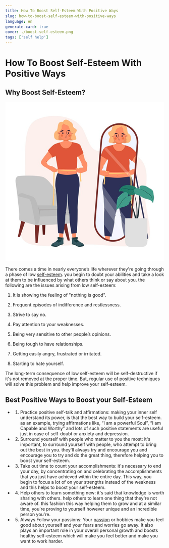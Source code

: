 ```yaml
---
title: How To Boost Self-Esteem With Positive Ways
slug: how-to-boost-self-esteem-with-positive-ways
language: en
generate-card: true
cover: ./boost-self-esteem.png
tags: ['self help']
---
```


# How To Boost Self-Esteem With Positive Ways

## Why Boost Self-Esteem?

![](./boost-self-esteem.png)

There comes a time in nearly everyone’s life wherever they're going through a phase of low [self-esteem](best-practical-self-improvement-tips). you begin to doubt your abilities and take a look at them to be influenced by what others think or say about you. the following are the issues arising from low self-esteem:

1. It is showing the feeling of "nothing is good".

2. Frequent episodes of indifference and restlessness.

3. Strive to say no.

4. Pay attention to your weaknesses.

5. Being very sensitive to other people’s opinions.

6. Being tough to have relationships.

7. Getting easily angry, frustrated or irritated.

8. Starting to hate yourself.

The long-term consequence of low self-esteem will be self-destructive if it's not removed at the proper time. But, regular use of positive techniques will solve this problem and help improve your self-esteem.

## Best Positive Ways to Boost your Self-Esteem

- 1. Practice positive self-talk and affirmations: making your inner self understand its power, is that the best way to build your self-esteem. as an example, trying affirmations like, “I am a powerful Soul”, “I am Capable and Worthy” and lots of such positive statements are useful just in case of self-doubt or anxiety and depression.
- 2. Surround yourself with people who matter to you the most: it's important, to surround yourself with people, who attempt to bring out the best in you. they'll always try and encourage you and encourage you to try and do the great thing, therefore helping you to boost your self-esteem.
- 3. Take out time to count your accomplishments: it's necessary to end your day, by concentrating on and celebrating the accomplishments that you just have achieved within the entire day. This way, you begin to focus a lot of on your strengths instead of the weakness and this helps to boost your self-esteem.
- 4. Help others to learn something new: it's said that knowledge is worth sharing with others. help others to learn one thing that they're not aware of. this fashion this way helping them to grow and at a similar time, you're proving to yourself however unique and an incredible person you're.
- 5. Always Follow your passions: Your [passion](https://www.thebalancecareers.com/what-are-you-passionate-about-2061274) or hobbies make you feel good about yourself and your fears and worries go away. It also plays an important role in your overall personal growth and boosts healthy self-esteem which will make you feel better and make you want to work harder.

